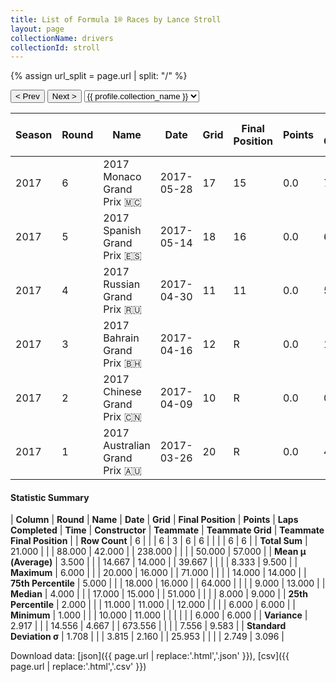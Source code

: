 ```yaml
---
title: List of Formula 1® Races by Lance Stroll
layout: page
collectionName: drivers
collectionId: stroll
---
```


{% assign url_split = page.url | split: "/" %}
<div id="collection-navigation">
<button onclick="selector.options[selector.selectedIndex-1].value && (window.location = selector.options[selector.selectedIndex-1].value);">&lt; Prev</button>
<button onclick="selector.options[selector.selectedIndex+1].value && (window.location = selector.options[selector.selectedIndex+1].value);">Next &gt;</button>
<select id="selector" onchange="this.options[this.selectedIndex].value && (window.location = this.options[this.selectedIndex].value);">
  {% for collectionId in site.data[page.collectionName].refs %}
    {% if collectionId == page.collectionId %}
      {% assign selected = "selected" %}
    {% else %}
      {% assign selected = "" %}
    {% endif %}
    {% assign profile = site.data[page.collectionName][collectionId].profile %}
    <option value="/f1/{{ page.collectionName }}/{{ collectionId }}/{{ url_split[4] }}" {{ selected }}>{{ profile.collection_name }}</option>
  {% endfor %}
</select>
</div>

| Season | Round | Name | Date | Grid | Final Position | Points | Laps Completed | Time | Constructor | Teammate | Teammate Grid | Teammate Final Position |
|--|--|--|--|--|--|--|--|--|--|--|--|--|
| 2017 | 6 | 2017 Monaco Grand Prix 🇲🇨 | 2017-05-28 | 17 | 15 | 0.0 | 71 |   | Williams 🇬🇧 | [Felipe Massa 🇧🇷](/f1/drivers/massa) | 14 | 9 |
| 2017 | 5 | 2017 Spanish Grand Prix 🇪🇸 | 2017-05-14 | 18 | 16 | 0.0 | 64 |   | Williams 🇬🇧 | [Felipe Massa 🇧🇷](/f1/drivers/massa) | 9 | 13 |
| 2017 | 4 | 2017 Russian Grand Prix 🇷🇺 | 2017-04-30 | 11 | 11 | 0.0 | 51 |   | Williams 🇬🇧 | [Felipe Massa 🇧🇷](/f1/drivers/massa) | 6 | 9 |
| 2017 | 3 | 2017 Bahrain Grand Prix 🇧🇭 | 2017-04-16 | 12 | R | 0.0 | 12 |   | Williams 🇬🇧 | [Felipe Massa 🇧🇷](/f1/drivers/massa) | 8 | 6 |
| 2017 | 2 | 2017 Chinese Grand Prix 🇨🇳 | 2017-04-09 | 10 | R | 0.0 | 0 |   | Williams 🇬🇧 | [Felipe Massa 🇧🇷](/f1/drivers/massa) | 6 | 14 |
| 2017 | 1 | 2017 Australian Grand Prix 🇦🇺 | 2017-03-26 | 20 | R | 0.0 | 40 |   | Williams 🇬🇧 | [Felipe Massa 🇧🇷](/f1/drivers/massa) | 7 | 6 |

#### Statistic Summary

| **Column** | **Round** | **Name** | **Date** | **Grid** | **Final Position** | **Points** | **Laps Completed** | **Time** | **Constructor** | **Teammate** | **Teammate Grid** | **Teammate Final Position** |
| **Row Count** | 6 |  |  | 6 | 3 | 6 | 6 |  |  |  | 6 | 6 |
| **Total Sum** | 21.000 |  |  | 88.000 | 42.000 |  | 238.000 |  |  |  | 50.000 | 57.000 |
| **Mean μ (Average)** | 3.500 |  |  | 14.667 | 14.000 |  | 39.667 |  |  |  | 8.333 | 9.500 |
| **Maximum** | 6.000 |  |  | 20.000 | 16.000 |  | 71.000 |  |  |  | 14.000 | 14.000 |
| **75th Percentile** | 5.000 |  |  | 18.000 | 16.000 |  | 64.000 |  |  |  | 9.000 | 13.000 |
| **Median** | 4.000 |  |  | 17.000 | 15.000 |  | 51.000 |  |  |  | 8.000 | 9.000 |
| **25th Percentile** | 2.000 |  |  | 11.000 | 11.000 |  | 12.000 |  |  |  | 6.000 | 6.000 |
| **Minimum** | 1.000 |  |  | 10.000 | 11.000 |  |  |  |  |  | 6.000 | 6.000 |
| **Variance** | 2.917 |  |  | 14.556 | 4.667 |  | 673.556 |  |  |  | 7.556 | 9.583 |
| **Standard Deviation σ** | 1.708 |  |  | 3.815 | 2.160 |  | 25.953 |  |  |  | 2.749 | 3.096 |

Download data: [json]({{ page.url | replace:'.html','.json' }}), [csv]({{ page.url | replace:'.html','.csv' }})
